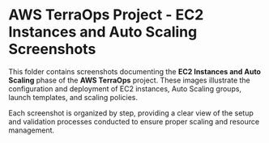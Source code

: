 # AWS TerraOps Project - EC2 Instances and Auto Scaling Screenshots

This folder contains screenshots documenting the **EC2 Instances and Auto Scaling** phase of the **AWS TerraOps** project. These images illustrate the configuration and deployment of EC2 instances, Auto Scaling groups, launch templates, and scaling policies.

Each screenshot is organized by step, providing a clear view of the setup and validation processes conducted to ensure proper scaling and resource management.
